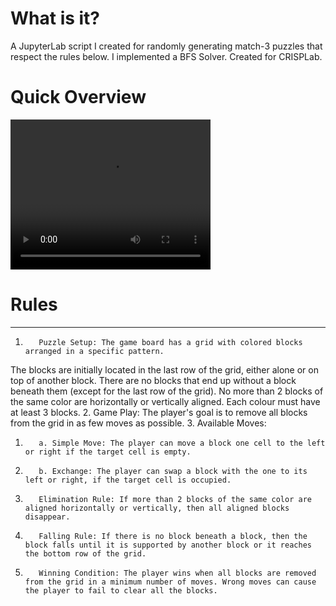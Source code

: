 # What is it?

A JupyterLab script I created for randomly generating match-3 puzzles that respect the rules below. I implemented a BFS Solver. Created for CRISPLab.

# Quick Overview
<video width="320" height="240" controls>
  <source src="https://github.com/carodak/Puzzle-Generation/blob/main/doc/puzzle-gen.mp4" type="video/mp4">
</video>

# Rules

---


1.        Puzzle Setup: The game board has a grid with colored blocks arranged in a specific pattern.
The blocks are initially located in the last row of the grid, either alone or on top of another block.
There are no blocks that end up without a block beneath them (except for the last row of the grid).
No more than 2 blocks of the same color are horizontally or vertically aligned. Each colour must have at least 3 blocks.
2.        Game Play: The player's goal is to remove all blocks from the grid in as few moves as possible.
3.        Available Moves:
1.        a. Simple Move: The player can move a block one cell to the left or right if the target cell is empty.
2.        b. Exchange: The player can swap a block with the one to its left or right, if the target cell is occupied.
4.        Elimination Rule: If more than 2 blocks of the same color are aligned horizontally or vertically, then all aligned blocks disappear.
5.        Falling Rule: If there is no block beneath a block, then the block falls until it is supported by another block or it reaches the bottom row of the grid.
6.        Winning Condition: The player wins when all blocks are removed from the grid in a minimum number of moves. Wrong moves can cause the player to fail to clear all the blocks.